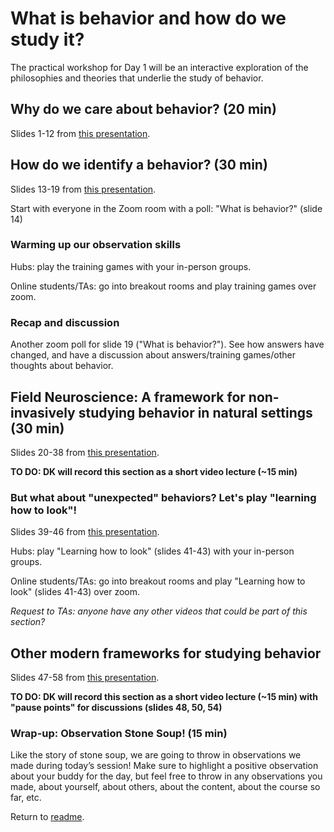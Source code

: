 # What is behavior and how do we study it?

The practical workshop for Day 1 will be an interactive exploration of the philosophies and theories that underlie the study of behavior. 

## Why do we care about behavior? (20 min)

Slides 1-12 from [this presentation](https://docs.google.com/presentation/d/11kyIiQB74bHfu4xyClB4K2upILfBDjIXX_eX9pixW3c/edit?usp=sharing). 

## How do we identify a behavior? (30 min)

Slides 13-19 from [this presentation](https://docs.google.com/presentation/d/11kyIiQB74bHfu4xyClB4K2upILfBDjIXX_eX9pixW3c/edit?usp=sharing). 

Start with everyone in the Zoom room with a poll: "What is behavior?" (slide 14)

### Warming up our observation skills

Hubs: play the training games with your in-person groups.

Online students/TAs: go into breakout rooms and play training games over zoom. 

### Recap and discussion

Another zoom poll for slide 19 ("What is behavior?"). See how answers have changed, and have a discussion about answers/training games/other thoughts about behavior. 

## Field Neuroscience: A framework for non-invasively studying behavior in natural settings (30 min)

Slides 20-38 from [this presentation](https://docs.google.com/presentation/d/11kyIiQB74bHfu4xyClB4K2upILfBDjIXX_eX9pixW3c/edit?usp=sharing). 

**TO DO: DK will record this section as a short video lecture (~15 min)**

### But what about "unexpected" behaviors? Let's play "learning how to look"!

Slides 39-46 from [this presentation](https://docs.google.com/presentation/d/11kyIiQB74bHfu4xyClB4K2upILfBDjIXX_eX9pixW3c/edit?usp=sharing). 

Hubs: play "Learning how to look" (slides 41-43) with your in-person groups.

Online students/TAs: go into breakout rooms and play "Learning how to look" (slides 41-43) over zoom. 

*Request to TAs: anyone have any other videos that could be part of this section?*

## Other modern frameworks for studying behavior

Slides 47-58 from [this presentation](https://docs.google.com/presentation/d/11kyIiQB74bHfu4xyClB4K2upILfBDjIXX_eX9pixW3c/edit?usp=sharing). 

**TO DO: DK will record this section as a short video lecture (~15 min) with "pause points" for discussions (slides 48, 50, 54)**

### Wrap-up: Observation Stone Soup! (15 min)

Like the story of stone soup, we are going to throw in observations we made during today’s session! Make sure to highlight a positive observation about your buddy for the day, but feel free to throw in any observations you made, about yourself, about others, about the content, about the course so far, etc. 



Return to [readme](../README.md).
